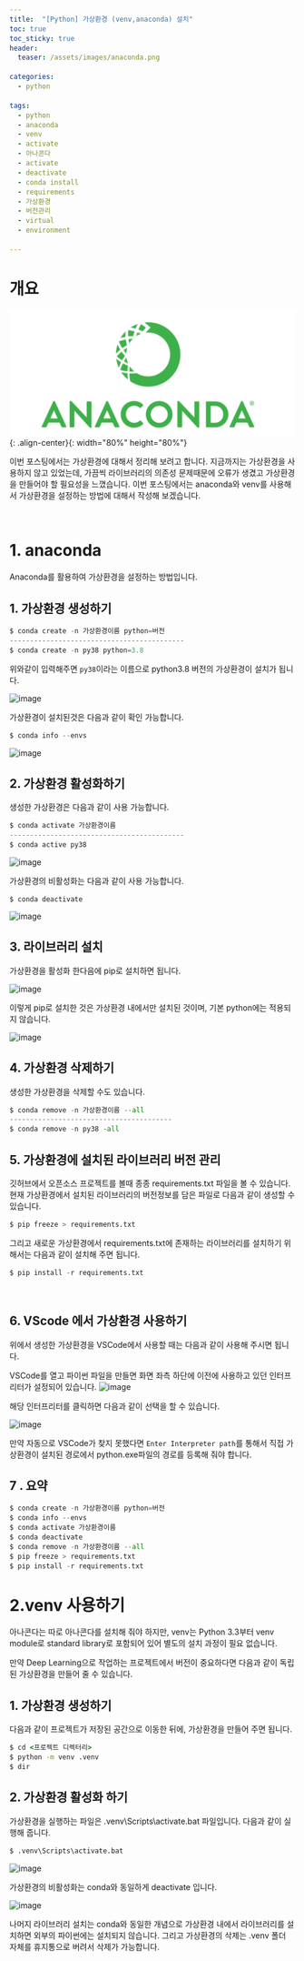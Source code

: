 ```yaml
---
title:  "[Python] 가상환경 (venv,anaconda) 설치"
toc: true
toc_sticky: true
header:
  teaser: /assets/images/anaconda.png

categories:
  - python

tags:
  - python
  - anaconda
  - venv
  - activate
  - 아나콘다
  - activate
  - deactivate
  - conda install
  - requirements
  - 가상환경
  - 버전관리
  - virtual
  - environment

---
```


# 개요  

![png](/assets/images/anaconda.png){: .align-center}{: width="80%" height="80%"}  

이번 포스팅에서는 가상환경에 대해서 정리해 보려고 합니다. 지금까지는 가상환경을 사용하지 않고 있었는데, 가끔씩 라이브러리의 의존성 문제때문에 오류가 생겼고 가상환경을 만들어야 할 필요성을 느꼈습니다. 이번 포스팅에서는 anaconda와 venv를 사용해서 가상환경을 설정하는 방법에 대해서 작성해 보겠습니다.

  
<br/>

# 1. anaconda
Anaconda를 활용하여 가상환경을 설정하는 방법입니다. 


## 1. 가상환경 생성하기


```python
$ conda create -n 가상환경이름 python=버전
-------------------------------------------
$ conda create -n py38 python=3.8
```

위와같이 입력해주면 `py38`이라는 이름으로 python3.8 버전의 가상환경이 설치가 됩니다.

![image](https://user-images.githubusercontent.com/33647663/153382220-7d99fe91-575c-4af2-989a-c1210192ab46.png)

가상환경이 설치된것은 다음과 같이 확인 가능합니다.
```python
$ conda info --envs
```

![image](https://user-images.githubusercontent.com/33647663/153382609-e9047ffe-44b2-4a73-b6ce-d2de24121fa9.png)


## 2. 가상환경 활성화하기  
생성한 가상환경은 다음과 같이 사용 가능합니다.

```python
$ conda activate 가상환경이름
-------------------------------------------
$ conda active py38
```

![image](https://user-images.githubusercontent.com/33647663/153382833-d44fcbb7-1e12-480b-bab6-a631ff7af484.png)


가상환경의 비활성화는 다음과 같이 사용 가능합니다.

```
$ conda deactivate
```

![image](https://user-images.githubusercontent.com/33647663/153383372-8f8dc170-552d-4e58-876d-df847c39db5c.png)

## 3. 라이브러리 설치
가상환경을 활성화 한다음에 pip로 설치하면 됩니다.

![image](https://user-images.githubusercontent.com/33647663/153384490-6018517f-ed2c-4280-9c92-89e9a1b09342.png)

이렇게 pip로 설치한 것은 가상환경 내에서만 설치된 것이며, 기본 python에는 적용되지 않습니다.

![image](https://user-images.githubusercontent.com/33647663/153384834-4ad575e5-8f60-4cf6-ab96-c6a8a7af7434.png)



## 4. 가상환경 삭제하기  
생성한 가상환경을 삭제할 수도 있습니다.
```python
$ conda remove -n 가상환경이름 --all
----------------------------------------
$ conda remove -n py38 -all
```


## 5. 가상환경에 설치된 라이브러리 버전 관리
깃허브에서 오픈소스 프로젝트를 볼때 종종 requirements.txt 파일을 볼 수 있습니다. 현재 가상환경에서 설치된 라이브러리의 버전정보를 담은 파일로 다음과 같이 생성할 수 있습니다.

```python
$ pip freeze > requirements.txt
```

그리고 새로운 가상환경에서 requirements.txt에 존재하는 라이브러리를 설치하기 위해서는 다음과 같이 설치해 주면 됩니다.

```python
$ pip install -r requirements.txt
```

<br/>

## 6. VScode 에서 가상환경 사용하기
위에서 생성한 가상환경을 VSCode에서 사용할 때는 다음과 같이 사용해 주시면 됩니다.


VSCode를 열고 파이썬 파일을 만들면 화면 좌측 하단에 이전에 사용하고 있던 인터프리터가 설정되어 있습니다. 
![image](https://user-images.githubusercontent.com/33647663/153396865-330525aa-4e58-46fb-8e1b-f5b51fc60c39.png)

해당 인터프리터를 클릭하면 다음과 같이 선택을 할 수 있습니다.

![image](https://user-images.githubusercontent.com/33647663/153397087-d8156173-4faf-4569-a8e2-802f1b3c37d5.png)

만약 자동으로 VSCode가 찾지 못했다면 ```Enter Interpreter path```를 통해서 직접 가상환경이 설치된 경로에서 python.exe파일의 경로를 등록해 줘야 합니다.

## 7 . 요약
```python
$ conda create -n 가상환경이름 python=버전
$ conda info --envs
$ conda activate 가상환경이름
$ conda deactivate
$ conda remove -n 가상환경이름 --all
$ pip freeze > requirements.txt
$ pip install -r requirements.txt
```
# 2.venv 사용하기
아나콘다는 따로 아나콘다를 설치해 줘야 하지만, venv는 Python 3.3부터 venv module로 standard library로 포함되어 있어 별도의 설치 과정이 필요 없습니다.

만약 Deep Learning으로 작업하는 프로젝트에서 버전이 중요하다면 다음과 같이 독립된 가상환경을 만들어 줄 수 있습니다.


## 1. 가상환경 생성하기
다음과 같이 프로젝트가 저장된 공간으로 이동한 뒤에, 가상환경을 만들어 주면 됩니다.

```cmd
$ cd <프로젝트 디렉터리>
$ python -m venv .venv
$ dir 
```

## 2. 가상환경 활성화 하기
가상환경을 실행하는 파일은 .venv\Scripts\activate.bat 파일입니다. 다음과 같이 실행해 줍니다.

```cmd
$ .venv\Scripts\activate.bat
```

![image](https://user-images.githubusercontent.com/33647663/153401966-dbcd1bff-d506-42b0-936b-515c292a174d.png)


가상환경의 비활성화는 conda와 동일하게 deactivate 입니다.

![image](https://user-images.githubusercontent.com/33647663/153402408-029c99eb-d45f-4311-845a-0e7b0b2c9824.png)

나머지 라이브러리 설치는 conda와 동일한 개념으로 가상환경 내에서 라이브러리를 설치하면 외부의 파이썬에는 설치되지 않습니다. 그리고 가상환경의 삭제는 .venv 폴더 자체를 휴지통으로 버려서 삭제가 가능합니다.

